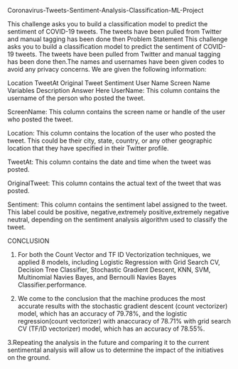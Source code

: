 Coronavirus-Tweets-Sentiment-Analysis-Classification-ML-Project


This challenge asks you to build a classification model to predict the sentiment of COVID-19 tweets. The tweets have been pulled from Twitter and manual tagging has been done then Problem Statement This challenge asks you to build a classification model to predict the sentiment of COVID-19 tweets. The tweets have been pulled from Twitter and manual tagging has been done then.The names and usernames have been given codes to avoid any privacy concerns. We are given the following information:

Location
TweetAt
Original Tweet
Sentiment
User Name
Screen Name Variables Description Answer Here
UserName: This column contains the username of the person who posted the tweet.

ScreenName: This column contains the screen name or handle of the user who posted the tweet.

Location: This column contains the location of the user who posted the tweet. This could be their city, state, country, or any other geographic location that they have specified in their Twitter profile.

TweetAt: This column contains the date and time when the tweet was posted.

OriginalTweet: This column contains the actual text of the tweet that was posted.

Sentiment: This column contains the sentiment label assigned to the tweet. This label could be positive, negative,extremely positive,extremely negative neutral, depending on the sentiment analysis algorithm used to classify the tweet.


CONCLUSION

1. For both the Count Vector and TF ID Vectorization techniques, we applied 8 models, including Logistic Regression with Grid Search CV, Decision Tree Classifier, Stochastic Gradient Descent, KNN, SVM, Multinomial Navies Bayes, and Bernoulli Navies Bayes Classifier.performance.


2. We come to the conclusion that the machine produces the most accurate results with the stochastic gradient descent (count vectorizer) model, which has an accuracy of 79.78%, and the logistic regression(count vectorizer) with anaccuracy of 78.71% with grid search CV (TF/ID vectorizer) model, which has an accuracy of 78.55%.

3.Repeating the analysis in the future and comparing it to the current sentimental analysis will allow us to determine the impact of the initiatives on the ground.

